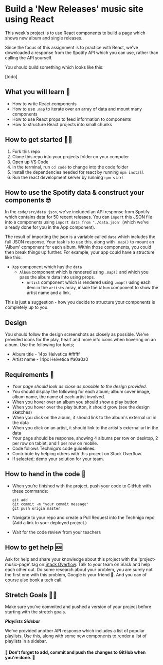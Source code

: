 # Build a 'New Releases' music site using React

This week's project is to use React components to build a page which shows new album and single releases.

Since the focus of this assignment is to practice with React, we've downloaded a response from the Spotify API which you can use, rather than calling the API yourself.

You should build something which looks like this:

[todo]

## What you will learn 🧠

- How to write React components
- How to use `.map` to iterate over an array of data and mount many components
- How to use React props to feed information to components
- How to structure React projects into small chunks

## How to get started 💪🏼

1. Fork this repo
2. Clone this repo into your projects folder on your computer
3. Open up VS Code
4. In the terminal, run `cd code` to change into the code folder
5. Install the dependencies needed for react by running `npm install`
6. Run the react development server by running `npm start`

## How to use the Spotify data & construct your components 🤓

In the `code/src/data.json`, we've included an API response from Spotify which contains data for 50 recent releases. You can `import` this JSON file into a components using `import data from './data.json'` (which we've already done for you in the App component).

The result of importing the json is a variable called `data` which includes the full JSON response. Your task is to use this, along with `.map()` to mount an 'Album' component for each album. Within those components, you could then break things up further. For example, your app could have a structure like this:

* `App` component which has the `data`
  * `Album` component which is rendered using `.map()` and which you pass the album data into using props.
    * `Artist` component which is rendered using `.map()` using each item in the `artists` array, inside the `Album` component to show the artist name and a link.

This is just a suggestion - how you decide to structure your components is completely up to you.

## Design

You should follow the design screenshots as closely as possible. We've provided icons for the play, heart and more info icons when hovering on an album. Use the following for fonts;

* Album title - 14px Helvetica #ffffff
* Artist name - 14px Helvetica #a0a0a0

## Requirements 🧪

* *Your page should look as close as possible to the design provided*.
* You should display the following for each album; album cover image, album name, the name of each artist involved.
* When you hover over an album you should show a play button
* When you hover over the play button, it should grow (see the design sketches)
* When you click on the album, it should link to the album's external url in the data
* When you click on an artist, it should link to the artist's external url in the data
* Your page should be response, showing 4 albums per row on desktop, 2 per row on tablet, and 1 per row on mobile.
* Code follows Technigo’s code guidelines.
* Contribute by helping others with this project on Stack Overflow.
* If selected; demo your solution for your team.


## How to hand in the code 🎯

* When you’re finished with the project, push your code to GitHub with these commands:

  ```
  git add .
  git commit -m "your commit message"
  git push origin master
  ```

* Navigate to your repo and create a Pull Request into the Technigo repo (Add a link to your deployed project.)
* Wait for the code review from your teachers

## How to get help 🆘

Ask for help and share your knowledge about this project with the 'project-music-page' tag on [Stack Overflow](https://stackoverflow.com/c/technigo/questions). Talk to your team on Slack and help each other out. Do some research about your problem, you are surely not the first one with this problem, Google is your friend 🙂. And you can of course also book a tech call. 

## Stretch Goals 🏃‍♂

Make sure you've commited and pushed a version of your project before starting with the stretch goals.

**_Playlists Sidebar_**

We've provided another API response which includes a list of popular playlists. Use this, along with some new components to render a list of playlists in a sidebar.


#### 🚨 Don't forget to add, commit and push the changes to GitHub when you're done. 🏁
